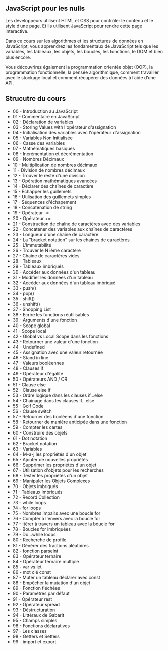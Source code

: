 ## JavaScript pour les nulls
Les développeurs utilisent HTML et CSS pour contrôler le contenu et le style d’une page. Et ils utilisent JavaScript pour rendre cette page interactive.

Dans ce cours sur les algorithmes et les structures de données en JavaScript, vous apprendrez les fondamentaux de JavaScript tels que les variables, les tableaux, les objets, les boucles, les fonctions, le DOM et bien plus encore.

Vous découvrirez également la programmation orientée objet (OOP), la programmation fonctionnelle, la pensée algorithmique, comment travailler avec le stockage local et comment récupérer des données à l’aide d’une API.

## Strucutre du cours

- 00 - Introduction au JavaScript
- 01 - Commentaire en JavaScript
- 02 - Déclaration de variables
- 03 - Storing Values with l'opérateur d'assignation
- 04 - Initialisation des variables avec l'opérateur d'assignation
- 05 - Variables Non Initialisée
- 06 - Casse des variables
- 07 - Mathématiques basiques
- 08 - Incrémentation et décrémentation
- 09 - Nombres Décimaux
- 10 - Multiplication de nombres décimaux
- 11 - Division de nombres décimaux
- 12 - Trouver le reste d'une division
- 13 - Opération mathématiques avancées
- 14 - Déclarer des chaînes de caractère
- 15 - Echapper les guillemets
- 16 - Utilisation des guillemets simples
- 17 - Séquences d'échapement
- 18 - Concatenation de string
- 19 - Opérateur -=
- 20 - Opérateur +=
- 21 - Construction de chaîne de caractères avec des variables
- 22 - Concatener des variables aux chaînes de caractères
- 23 - Longueur d'une chaîne de caractère
- 24 - La "bracket notation" sur les chaînes de caractères
- 25 - L'immutabilité
- 26 - Trouver le N ième caractère
- 27 - Chaîne de caractères vides
- 28 - Tableaux
- 29 - Tableaux imbriqués
- 30 - Accéder aux données d'un tableau
- 31 - Modifier les données d'un tableau
- 32 - Accéder aux données d'un tableau imbriqué
- 33 - push()
- 34 - pop()
- 35 - shift()
- 36 - unshift()
- 37 - Shopping List
- 38 - Ecrire les functions réutilisables
- 39 - Arguments d'une fonction
- 40 - Scope global
- 41 - Scope local
- 42 - Global vs Local Scope dans les fonctions
- 43 - Retourner une valeur d'une fonction
- 44 - Undefined
- 45 - Assignation avec une valeur retournée
- 46 - Stand in line
- 47 - Valeurs booléennes
- 48 - Clauses if
- 49 - Opérateur d'égalité
- 50 - Opérateurs AND / OR
- 51 - Clause else
- 52 - Clause else if
- 53 - Ordre logique dans les clauses if...else
- 54 - Chainage dans les clauses if...else
- 55 - Golf Code
- 56 - Clause switch
- 57 - Retourner des booléens d'une fonction
- 58 - Retourner de manière anticipée dans une fonction
- 59 - Compter les cartes
- 60 - Construire des objets
- 61 - Dot notation
- 62 - Bracket notation
- 63 - Variables
- 64 - M-a-j les propriétés d'un objet
- 65 - Ajouter de nouvelles propriétés
- 66 - Supprimer les propriétés d'un objet
- 67 - Utilisation d'objets pour les recherches
- 68 - Tester les propriétés d'un objet
- 69 - Manipuler les Objets Complexes
- 70 - Objets imbriqués
- 71 - Tableaux imbriqués
- 72 - Record Collection
- 73 - while loops
- 74 - for loops
- 75 - Nombres impairs avec une boucle for
- 76 - Compter à l'envers avec la boucle for
- 77 - Itérer à travers un tableau avec la boucle for
- 78 - Boucles for imbriquées
- 79 - Do...while loops
- 80 - Recherche de profile
- 81 - Générer des fractions aléatoires
- 82 - fonction parseInt
- 83 - Opérateur ternaire
- 84 - Opérateur ternaire multiple
- 85 - var vs let
- 86 - mot clé const
- 87 - Muter un tableau déclarer avec const
- 88 - Empêcher la mutation d'un objet
- 89 - Fonction fléchées
- 90 - Paramètres par défaut
- 91 - Opérateur rest
- 92 - Opérateur spread
- 93 - Déstructuration
- 94 - Littéraux de Gabarit
- 95 - Champs simples
- 96 - Fonctions déclaratives
- 97 - Les classes
- 98 - Getters et Setters
- 99 - import et export